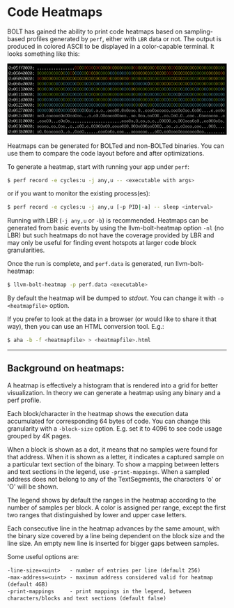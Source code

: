 # Code Heatmaps

BOLT has gained the ability to print code heatmaps based on
sampling-based profiles generated by `perf`, either with `LBR` data or not.
The output is produced in colored ASCII to be displayed in a color-capable
terminal. It looks something like this:

![](./Heatmap.png)

Heatmaps can be generated for BOLTed and non-BOLTed binaries. You can
use them to compare the code layout before and after optimizations.

To generate a heatmap, start with running your app under `perf`:

```bash
$ perf record -e cycles:u -j any,u -- <executable with args>
```
or if you want to monitor the existing process(es):
```bash
$ perf record -e cycles:u -j any,u [-p PID|-a] -- sleep <interval>
```

Running with LBR (`-j any,u` or `-b`) is recommended. Heatmaps can be generated
from basic events by using the llvm-bolt-heatmap option `-nl` (no LBR) but
such heatmaps do not have the coverage provided by LBR and may only be useful
for finding event hotspots at larger code block granularities.

Once the run is complete, and `perf.data` is generated, run llvm-bolt-heatmap:

```bash
$ llvm-bolt-heatmap -p perf.data <executable>
```

By default the heatmap will be dumped to *stdout*. You can change it
with `-o <heatmapfile>` option.

If you prefer to look at the data in a browser (or would like to share
it that way), then you can use an HTML conversion tool. E.g.:

```bash
$ aha -b -f <heatmapfile> > <heatmapfile>.html
```

---

## Background on heatmaps:
A heatmap is effectively a histogram that is rendered into a grid for better
visualization.
In theory we can generate a heatmap using any binary and a perf profile.

Each block/character in the heatmap shows the execution data accumulated for
corresponding 64 bytes of code. You can change this granularity with a
`-block-size` option.
E.g. set it to 4096 to see code usage grouped by 4K pages.


When a block is shown as a dot, it means that no samples were found for that address.
When it is shown as a letter, it indicates a captured sample on a particular text section of the binary. To show a mapping between letters and text sections in the legend, use `-print-mappings`. When a sampled address does not belong to any of the TextSegments, the characters 'o' or 'O' will be shown.

The legend shows by default the ranges in the heatmap according to the number
of samples per block.
A color is assigned per range, except the first two ranges that distinguished by
lower and upper case letters.

Each consecutive line in the heatmap advances by the same amount,
with the binary size covered by a line being dependent on the block size and the
line size.
An empty new line is inserted for bigger gaps between samples.


Some useful options are:

```
-line-size=<uint>   - number of entries per line (default 256)
-max-address=<uint> - maximum address considered valid for heatmap (default 4GB)
-print-mappings     - print mappings in the legend, between characters/blocks and text sections (default false)
```
